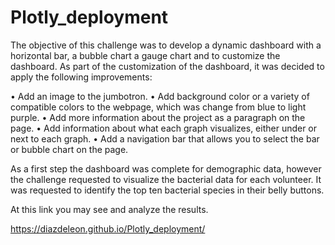 # Plotly_deployment

The objective of this challenge was to develop a dynamic dashboard with a horizontal bar, a bubble chart a gauge chart and to customize the dashboard. 
As part of the customization of the dashboard, it was decided to apply the following improvements:

•	Add an image to the jumbotron.
•	Add background color or a variety of compatible colors to the webpage, which was change from blue to light purple. 
•	Add more information about the project as a paragraph on the page.
•	Add information about what each graph visualizes, either under or next to each graph.
•	Add a navigation bar that allows you to select the bar or bubble chart on the page.

As a first step the dashboard was complete for demographic data, however the challenge requested to visualize the bacterial data for each volunteer. It was requested to identify the top ten bacterial species in their belly buttons. 

At this link you may see and analyze the results. 

https://diazdeleon.github.io/Plotly_deployment/

